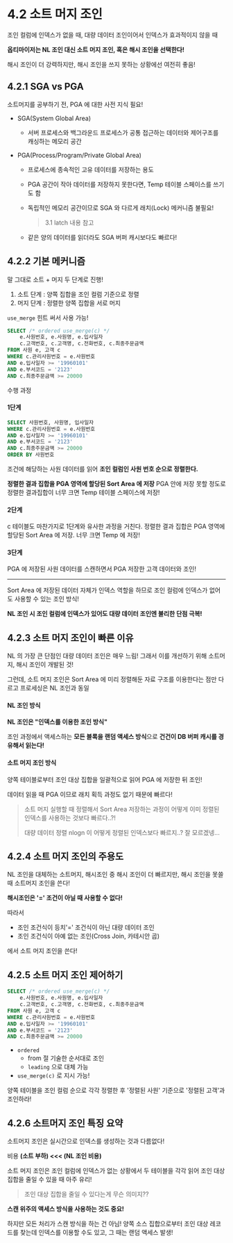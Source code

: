 # 4.2 소트 머지 조인

조인 컬럼에 인덱스가 없을 때,
대량 데이터 조인이어서 인덱스가 효과적이지 않을 때

**옵티마이저는 NL 조인 대신 소트 머지 조인, 혹은 해시 조인을 선택한다!**

해시 조인이 더 강력하지만, 해시 조인을 쓰지 못하는 상황에선 여전히 좋음!



## 4.2.1 SGA vs PGA

소트머지를 공부하기 전, PGA 에 대한 사전 지식 필요!

- SGA(System Global Area)
  - 서버 프로세스와 백그라운드 프로세스가 공통 접근하는 데이터와 제어구조를 캐싱하는 메모리 공간

- PGA(Process/Program/Private Global Area)

  - 프로세스에 종속적인 고유 데이터를 저장하는 용도

  - PGA 공간이 작아 데이터를 저장하지 못한다면, Temp 테이블 스페이스를 쓰기도 함

  - 독립적인 메모리 공간이므로 SGA 와 다르게 래치(Lock) 메커니즘 불필요!

    > 3.1 latch 내용 참고

  - 같은 양의 데이터를 읽더라도 SGA 버퍼 캐시보다도 빠르다!



## 4.2.2 기본 메커니즘

말 그대로 소트 + 머지 두 단계로 진행!

1. 소트 단계 : 양쪽 집합을 조인 컬럼 기준으로 정렬
2. 머지 단계 : 정렬한 양쪽 집합을 서로 머지

`use_merge` 힌트 써서 사용 가능!

```sql
SELECT /* ordered use_merge(c) */
	e.사원번호, e.사원명, e.입사일자
	c.고객번호, c.고객명, c.전화번호, c.최종주문금액
FROM 사원 e, 고객 c
WHERE c.관리사원번호 = e.사원번호
AND e.입사일자 >= '19960101'  
AND e.부서코드 = '2123'       
AND c.최종주문금액 >= 20000   
```

수행 과정

#### 1단계

```sql
SELECT 사원번호, 사원명, 입사일자
WHERE c.관리사원번호 = e.사원번호
AND e.입사일자 >= '19960101'  
AND e.부서코드 = '2123'       
AND c.최종주문금액 >= 20000   
ORDER BY 사원번호
```

조건에 해당하는 사원 데이터를 읽어 **조인 컬럼인 사원 번호 순으로 정렬한다.**

**정렬한 결과 집합을 PGA 영역에 할당된 Sort Area 에 저장**
PGA 안에 저장 못할 정도로 정렬한 결과집합이 너무 크면 Temp 테이블 스페이스에 저장!

#### 2단계

c 테이블도 마찬가지로 1단계와 유사한 과정을 거친다.
정렬한 결과 집합은 PGA 영역에 할당된 Sort Area 에 저장.
너무 크면 Temp 에 저장!

#### 3단계

PGA 에 저장된 사원 데이터를 스캔하면서 PGA 저장한 고객 데이터와 조인!



----

Sort Area 에 저장된 데이터 자체가 인덱스 역할을 하므로 
조인 컬럼에 인덱스가 없어도 사용할 수 있는 조인 방식!

**NL 조인 시 조인 컬럼에 인덱스가 있어도 대량 데이터 조인엔 불리한 단점 극복!**



## 4.2.3 소트 머지 조인이 빠른 이유

NL 의 가장 큰 단점인 대량 데이터 조인은 매우 느림!
그래서 이를 개선하기 위해 소트머지, 해시 조인이 개발된 것!

그런데, 소트 머지 조인은 Sort Area 에 미리 정렬해둔 자료 구조를 이용한다는 점만 다르고
프로세싱은 NL 조인과 동일

#### NL 조인 방식

**NL 조인은 "인덱스를 이용한 조인 방식"**

조인 과정에서 액세스하는 **모든 블록을 랜덤 액세스 방식**으로 **건건이 DB 버퍼 캐시를 경유해서 읽는다!**

#### 소트 머지 조인 방식

양쪽 테이블로부터 조인 대상 집합을 일괄적으로 읽어 PGA 에 저장한 뒤 조인!

데이터 읽을 때 PGA 이므로 래치 획득 과정도 없기 때문에 빠르다!

> 소트 머지 실행할 때 정렬해서 Sort Area 저장하는 과정이 
> 어떻게 이미 정렬된 인덱스를 사용하는 것보다 빠르다..?!
>
> 대량 데이터 정렬 nlogn 이 어떻게 정렬된 인덱스보다 빠르지..?
> 잘 모르겠넹...



## 4.2.4 소트 머지 조인의 주용도

NL 조인을 대체하는 소트머지, 해시조인 중 해시 조인이 더 빠르지만,
해시 조인을 못쓸 때 소트머지 조인을 쓴다!

**해시조인은 '=' 조건이 아닐 때 사용할 수 없다!**

따라서 

- 조인 조건식이 등치'=' 조건식이 아닌 대량 데이터 조인
- 조인 조건식이 아예 없는 조인(Cross Join, 카테시안 곱)

에서 소트 머지 조인을 쓴다!

## 4.2.5 소트 머지 조인 제어하기

```sql
SELECT /* ordered use_merge(c) */
	e.사원번호, e.사원명, e.입사일자
	c.고객번호, c.고객명, c.전화번호, c.최종주문금액
FROM 사원 e, 고객 c
WHERE c.관리사원번호 = e.사원번호
AND e.입사일자 >= '19960101'  
AND e.부서코드 = '2123'       
AND c.최종주문금액 >= 20000   
```

- `ordered`
  - from 절 기술한 순서대로 조인
  - `leading` 으로 대체 가능
- `use_merge(c)` 로 지시 가능!

양쪽 테이블을 조인 컬럼 순으로 각각 정렬한 후 '정렬된 사원' 기준으로 '정렬된 고객'과 조인하라!



## 4.2.6 소트머지 조인 특징 요약

소트머지 조인은 실시간으로 인덱스를 생성하는 것과 다름없다!

비용
**(소트 부하) <<< (NL 조인 비용)**

소트 머지 조인은 
조인 컬럼에 인덱스가 없는 상황에서 두 테이블을 각각 읽어 조인 대상 집합을 줄일 수 있을 때 아주 유리!

> 조인 대상 집합을 줄일 수 있다는게 무슨 의미지??

**스캔 위주의 액세스 방식을 사용하는 것도 중요!**

하지만 모든 처리가 스캔 방식을 하는 건 아님!
양쪽 소스 집합으로부터 조인 대상 레코드를 찾는데 인덱스를 이용할 수도 있고,  그 때는 랜덤 액세스 발생!













